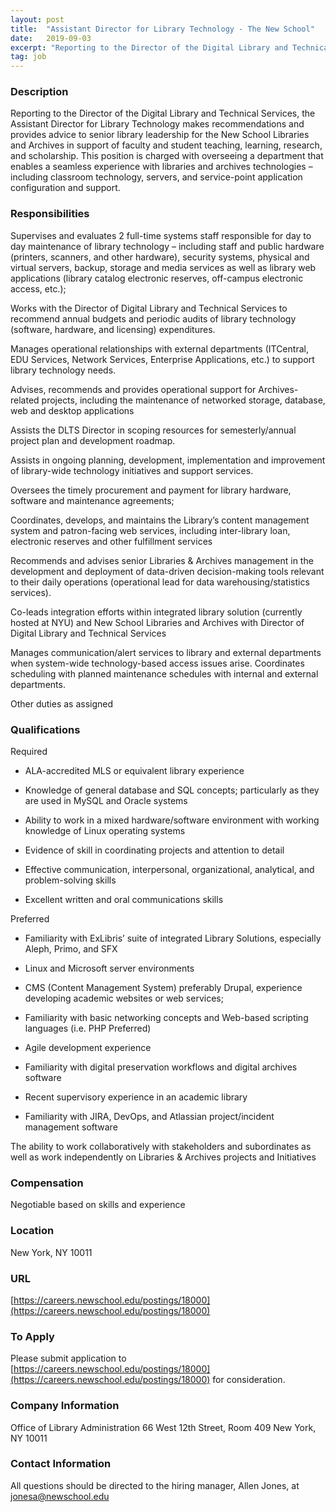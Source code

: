 ```yaml
---
layout: post
title:  "Assistant Director for Library Technology - The New School"
date:   2019-09-03
excerpt: "Reporting to the Director of the Digital Library and Technical Services, the Assistant Director for Library Technology makes recommendations and provides advice to senior library leadership for the New School Libraries and Archives in support of faculty and student teaching, learning, research, and scholarship. This position is charged with overseeing..."
tag: job
---
```


### Description   

Reporting to the Director of the Digital Library and Technical Services, the Assistant Director for Library Technology makes recommendations and provides advice to senior library leadership for the New School Libraries and Archives in support of faculty and student teaching, learning, research, and scholarship. This position is charged with overseeing a department that enables a seamless experience with libraries and archives technologies – including classroom technology, servers, and service-point application configuration and support.


### Responsibilities   

Supervises and evaluates 2 full-time systems staff responsible for day to day maintenance of library technology – including staff and public hardware (printers, scanners, and other hardware), security systems, physical and virtual servers, backup, storage and media services as well as library web applications (library catalog electronic reserves, off-campus electronic access, etc.);

Works with the Director of Digital Library and Technical Services to recommend annual budgets and periodic audits of library technology (software, hardware, and licensing) expenditures.

Manages operational relationships with external departments (ITCentral, EDU Services, Network Services, Enterprise Applications, etc.) to support library technology needs.

Advises, recommends and provides operational support for Archives-related projects, including the maintenance of networked storage, database, web and desktop applications

Assists the DLTS Director in scoping resources for semesterly/annual project plan and development roadmap.

Assists in ongoing planning, development, implementation and improvement of library-wide technology initiatives and support services.

Oversees the timely procurement and payment for library hardware, software and maintenance agreements;

Coordinates, develops, and maintains the Library’s content management system and patron-facing web services, including inter-library loan, electronic reserves and other fulfillment services

Recommends and advises senior Libraries & Archives management in the development and deployment of data-driven decision-making tools relevant to their daily operations (operational lead for data warehousing/statistics services).

Co-leads integration efforts within integrated library solution (currently hosted at NYU) and New School Libraries and Archives with Director of Digital Library and Technical Services

Manages communication/alert services to library and external departments when system-wide technology-based access issues arise. Coordinates scheduling with planned maintenance schedules with internal and external departments.

Other duties as assigned


### Qualifications   

Required

- ALA-accredited MLS or equivalent library experience

- Knowledge of general database and SQL concepts; particularly as they are used in MySQL and Oracle systems

- Ability to work in a mixed hardware/software environment with working knowledge of Linux operating systems

- Evidence of skill in coordinating projects and attention to detail

- Effective communication, interpersonal, organizational, analytical, and problem-solving skills

- Excellent written and oral communications skills

Preferred

- Familiarity with ExLibris’ suite of integrated Library Solutions, especially Aleph, Primo, and SFX

- Linux and Microsoft server environments

- CMS (Content Management System) preferably Drupal, experience developing academic websites or web services;

- Familiarity with basic networking concepts and Web-based scripting languages (i.e. PHP Preferred)

- Agile development experience

- Familiarity with digital preservation workflows and digital archives software

- Recent supervisory experience in an academic library

- Familiarity with JIRA, DevOps, and Atlassian project/incident management software

The ability to work collaboratively with stakeholders and subordinates as well as work independently on Libraries & Archives projects and Initiatives


### Compensation   

Negotiable based on skills and experience


### Location   

New York, NY 10011


### URL   

[https://careers.newschool.edu/postings/18000](https://careers.newschool.edu/postings/18000)

### To Apply   

Please submit application to [https://careers.newschool.edu/postings/18000](https://careers.newschool.edu/postings/18000) for consideration.


### Company Information   

Office of Library Administration
66 West 12th Street, Room 409
New York, NY 10011


### Contact Information   

All questions should be directed to the hiring manager, Allen Jones, at jonesa@newschool.edu

